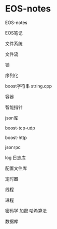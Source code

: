 # EOS-notes
EOS-notes

EOS笔记

文件系统

文件流

锁

序列化

boost字符串  string.cpp
 
容器

智能指针

json库

boost-tcp-udp

boost-http

jsonrpc

log 日志库

配置文件库

定时器

线程

进程

密码学 加密 哈希算法

数据库
